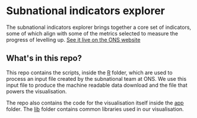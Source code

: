 # Subnational indicators explorer

The subnational indicators explorer brings together a core set of indicators, some of which align with some of the metrics selected to measure the progress of levelling up. [See it live on the ONS website](https://www.ons.gov.uk/peoplepopulationandcommunity/wellbeing/articles/subnationalindicatorsexplorer/2022-01-06)

## What's in this repo?

This repo contains the scripts, inside the [R](https://github.com/ONSvisual/subnational-indicators/tree/main/R) folder, which are used to process an input file created by the subnational team at ONS. We use this input file to produce the machine readable data download and the file that powers the visualisation. 

The repo also contains the code for the visualisation itself inside the [app](https://github.com/ONSvisual/subnational-indicators/tree/main/app) folder. The [lib](https://github.com/ONSvisual/subnational-indicators/tree/main/lib) folder contains common libraries used in our visualisation. 
